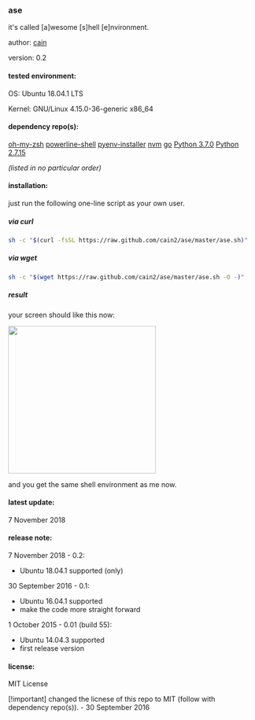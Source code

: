 ### ase
it's called [a]wesome [s]hell [e]nvironment.

author: [cain](mailto:cain@jitpo.com)

version: 0.2


#### tested environment:
OS: Ubuntu 18.04.1 LTS

Kernel: GNU/Linux 4.15.0-36-generic x86_64


#### dependency repo(s):
[oh-my-zsh](https://github.com/robbyrussell/oh-my-zsh)
[powerline-shell](https://github.com/b-ryan/powerline-shell)
[pyenv-installer](https://github.com/pyenv/pyenv-installer)
[nvm](https://github.com/creationix/nvm)
[go](https://storage.googleapis.com/golang/getgo/installer_linux)
[Python 3.7.0](https://www.python.org/ftp/python/3.7.0/Python-3.7.0.tar.xz)
[Python 2.7.15](https://www.python.org/ftp/python/2.7.15/Python-2.7.15.tar.xz)

*(listed in no particular order)*


#### installation:
just run the following one-line script as your own user.


##### via curl
```bash
sh -c "$(curl -fsSL https://raw.github.com/cain2/ase/master/ase.sh)"
```

##### via wget
```bash
sh -c "$(wget https://raw.github.com/cain2/ase/master/ase.sh -O -)"
```


##### result
your screen should like this now:

<img src="https://raw.githubusercontent.com/cain2/ase/master/capture/capture-1.png" width="300px">

and you get the same shell environment as me now.


#### latest update:
7 November 2018


#### release note:
7 November 2018 - 0.2:
* Ubuntu 18.04.1 supported (only)

30 September 2016 - 0.1:
* Ubuntu 16.04.1 supported
* make the code more straight forward

1 October 2015 - 0.01 (build 55):
* Ubuntu 14.04.3 supported
* first release version

#### license:
MIT License

[!important] changed the licnese of this repo to MIT (follow with dependency repo(s)). - 30 September 2016

